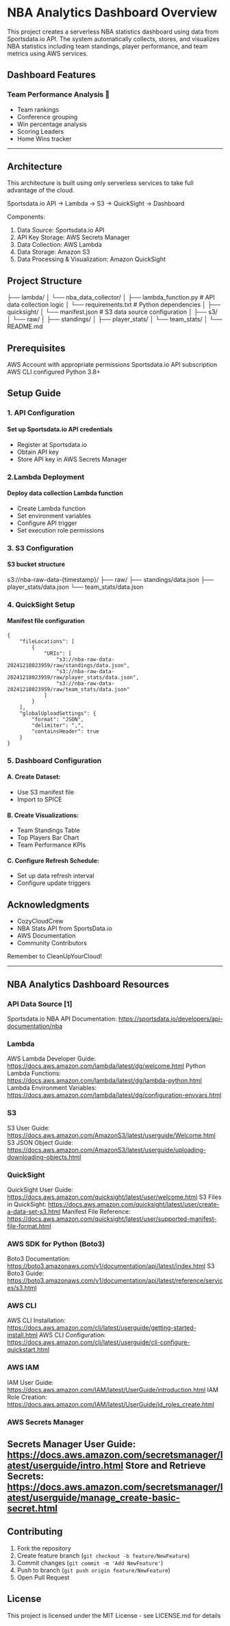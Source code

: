 # NBA Analytics Dashboard Overview

This project creates a serverless NBA statistics dashboard using data from Sportsdata.io API. The system automatically collects, stores, and visualizes NBA statistics including team standings, player performance, and team metrics using AWS services.

## Dashboard Features

### Team Performance Analysis 🏀
- Team rankings
- Conference grouping
- Win percentage analysis
- Scoring Leaders
- Home Wins tracker

----

## Architecture
This architecture is built using only serverless services to take full advantage of the cloud.

Sportsdata.io API → Lambda → S3 → QuickSight → Dashboard

Components:
1. Data Source: Sportsdata.io API
2. API Key Storage: AWS Secrets Manager
3. Data Collection: AWS Lambda
4. Data Storage: Amazon S3
5. Data Processing & Visualization: Amazon QuickSight


## Project Structure
├── lambda/
│   └── nba_data_collector/
│       ├── lambda_function.py    # API data collection logic
│       └── requirements.txt      # Python dependencies
│
├── quicksight/
│   └── manifest.json            # S3 data source configuration
│
├── s3/
│   └── raw/
│       ├── standings/
│       ├── player_stats/
│       └── team_stats/
│
└── README.md


## Prerequisites
AWS Account with appropriate permissions
Sportsdata.io API subscription
AWS CLI configured
Python 3.8+

## Setup Guide

### 1. API Configuration
#### Set up Sportsdata.io API credentials
- Register at Sportsdata.io
- Obtain API key
- Store API key in AWS Secrets Manager

### 2.Lambda Deployment
#### Deploy data collection Lambda function
- Create Lambda function
- Set environment variables
- Configure API trigger
- Set execution role permissions

### 3. S3 Configuration
#### S3 bucket structure
s3://nba-raw-data-{timestamp}/
  ├── raw/
      ├── standings/data.json
      ├── player_stats/data.json
      └── team_stats/data.json

### 4. QuickSight Setup
#### Manifest file configuration
```
{
    "fileLocations": [
        {
            "URIs": [
                "s3://nba-raw-data-20241218023959/raw/standings/data.json",
                "s3://nba-raw-data-20241218023959/raw/player_stats/data.json",
                "s3://nba-raw-data-20241218023959/raw/team_stats/data.json"
            ]
        }
    ],
    "globalUploadSettings": {
        "format": "JSON",
        "delimiter": ",",
        "containsHeader": true
    }
}
```

### 5. Dashboard Configuration
#### A. Create Dataset:
   - Use S3 manifest file
   - Import to SPICE

#### B. Create Visualizations:
   - Team Standings Table
   - Top Players Bar Chart
   - Team Performance KPIs

#### C. Configure Refresh Schedule:
   - Set up data refresh interval
   - Configure update triggers



## Acknowledgments
- CozyCloudCrew
- NBA Stats API from SportsData.io
- AWS Documentation
- Community Contributors

Remember to CleanUpYourCloud!



---
## NBA Analytics Dashboard Resources
### API Data Source [1]
Sportsdata.io NBA API Documentation: https://sportsdata.io/developers/api-documentation/nba

### Lambda
AWS Lambda Developer Guide: https://docs.aws.amazon.com/lambda/latest/dg/welcome.html
Python Lambda Functions: https://docs.aws.amazon.com/lambda/latest/dg/lambda-python.html
Lambda Environment Variables: https://docs.aws.amazon.com/lambda/latest/dg/configuration-envvars.html

### S3
S3 User Guide: https://docs.aws.amazon.com/AmazonS3/latest/userguide/Welcome.html
S3 JSON Object Guide: https://docs.aws.amazon.com/AmazonS3/latest/userguide/uploading-downloading-objects.html

### QuickSight
QuickSight User Guide: https://docs.aws.amazon.com/quicksight/latest/user/welcome.html
S3 Files in QuickSight: https://docs.aws.amazon.com/quicksight/latest/user/create-a-data-set-s3.html
Manifest File Reference: https://docs.aws.amazon.com/quicksight/latest/user/supported-manifest-file-format.html

### AWS SDK for Python (Boto3)
Boto3 Documentation: https://boto3.amazonaws.com/v1/documentation/api/latest/index.html
S3 Boto3 Guide: https://boto3.amazonaws.com/v1/documentation/api/latest/reference/services/s3.html

### AWS CLI
AWS CLI Installation: https://docs.aws.amazon.com/cli/latest/userguide/getting-started-install.html
AWS CLI Configuration: https://docs.aws.amazon.com/cli/latest/userguide/cli-configure-quickstart.html

### AWS IAM
IAM User Guide: https://docs.aws.amazon.com/IAM/latest/UserGuide/introduction.html
IAM Role Creation: https://docs.aws.amazon.com/IAM/latest/UserGuide/id_roles_create.html

### AWS Secrets Manager
Secrets Manager User Guide: https://docs.aws.amazon.com/secretsmanager/latest/userguide/intro.html
Store and Retrieve Secrets: https://docs.aws.amazon.com/secretsmanager/latest/userguide/manage_create-basic-secret.html
-------


## Contributing
1. Fork the repository
2. Create feature branch (`git checkout -b feature/NewFeature`)
3. Commit changes (`git commit -m 'Add NewFeature'`)
4. Push to branch (`git push origin feature/NewFeature`)
5. Open Pull Request

## License
This project is licensed under the MIT License - see LICENSE.md for details



